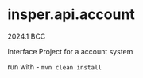 # insper.api.account

2024.1 BCC 

Interface Project for a account system

run with - ```mvn clean install```